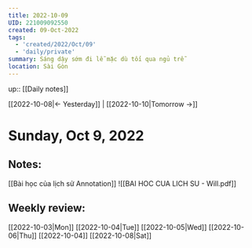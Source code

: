 ```yaml
---
title: 2022-10-09
UID: 221009092550
created: 09-Oct-2022
tags:
  - 'created/2022/Oct/09'
  - 'daily/private'
summary: Sáng dậy sớm đi lễ mặc dù tối qua ngủ trễ
location: Sài Gòn
---
```

up:: [[Daily notes]]

[[2022-10-08|<- Yesterday]] | [[2022-10-10|Tomorrow ->]]
# Sunday, Oct 9, 2022

## Notes:
[[Bài học của lịch sử Annotation]]
![[BAI HOC CUA LICH SU - Will.pdf]]

## Weekly review:
[[2022-10-03|Mon]]
[[2022-10-04|Tue]]
[[2022-10-05|Wed]]
[[2022-10-06|Thu]]
[[2022-10-04]]
[[2022-10-08|Sat]]

